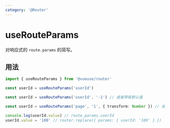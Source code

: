 ```yaml
---
category: '@Router'
---
```


# useRouteParams

对响应式的 `route.params` 的简写。

## 用法

```ts
import { useRouteParams } from '@vueuse/router'

const userId = useRouteParams('userId')

const userId = useRouteParams('userId', '-1') // 或者带有默认值

const userId = useRouteParams('page', '1', { transform: Number }) // 或者进行值转换

console.log(userId.value) // route.params.userId
userId.value = '100' // router.replace({ params: { userId: '100' } })
```
